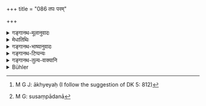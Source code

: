 +++
title = "086 तपः परम्"

+++

<details><summary>गङ्गानथ-मूलानुवादः</summary>

In the Kṛta Cycle, ‘Austerity’ is the highest; in the Tretā ‘knowledge’ is described as such; in the Dvāpara they call the ‘Sacrifice’ the highest, and ‘Charity’ alone in the Kali-Cycle—(86).
</details>

<details><summary>मेधातिथिः</summary>

अयम् अन्यो युगस्वभावभेदः कथ्यते । तपःप्रभृतीनां वेदे युगभेदेन विधानाभावात् सर्वदा सर्वाण्य् अनुष्ठेयानि । अयं त्व् अनुवादो यथा कथंचिद् व्याख्येयः[^१३९] । इतिहासेषु ह्य् एवं वर्ण्यते । **तपः **प्रधानं तच् च महाफलम् । दीर्घायुषो रोगवर्जितास् तपसि समर्था भवन्ति । अनेनाभिप्रायेणोच्यते । **ज्ञानम्** अध्यात्मविषयम् । शरीरक्लेशाद् अन्तर्नियमो नातिदुष्करः । यागे तु न महाक्लेश इति **द्वापरे यज्ञः** प्रधानम् । दाने तु न शरीरक्लेशः, नान्तःसंयमः, न चातीव विद्वतोपयुज्यत इति सुसंपादता[^१४०] ॥ १.८६ ॥


[^१४०]:
     M G: susaṃpādanā


[^१३९]:
     M G J: ākhyeyaḥ (I follow the suggestion of DK 5: 812)
</details>

<details><summary>गङ्गानथ-भाष्यानुवादः</summary>

Another difference in the character of the Cycles is now described.

As a matter of fact, Austerity and the other Virtues are not prescribed in the Veda with reference to any particular Cycle, all of them should be performed at all times; hence the description contained in the present verse has got to be explained somehow or other. In fact it is in the Itihāsas that the distinction herein set forth is met with. \[When ‘Austerity’ is relegated to the *Kṛta* Cycle\] what is meant is that it is the principal—and hence the most effective—Virtue cultivated; and the men being longlived and free from disease are most capable of performing Austerities.

‘*Knowledge*’—i.e. of spiritual matters. Though the men \[being not quite so healthy in the *Tretā* as in the *Kṛta* \], suffer in the body, yet this bodily suffering does not render the internal discipline (necessary for spiritual knowledge) very difficult.

In as much as there is not much trouble in the performance of
*Sacrifices*, sacrifice forms the chief virtue in *Dvāpara*.

In *Charity*, there is neither physical suffering, nor need for internal discipline or much learning; hence it is easily done.—(86)
</details>

<details><summary>गङ्गानथ-टिप्पन्यः</summary>

This verse is quoted in Hemādri—Pariśeṣa—Kāla, p. 657, where ‘*Tapas*’ is explained as ‘Kṛcchra, Cāndrāyaṇa etc.,’ and ‘*jñāna*’ as ‘*dhyāna*’ ‘meditation’;—in the Vīramitrodaya—Paribhāṣā, p. 48;—in the
*Smṛticandrikā*—Samskāra, p. 27, which explains ‘*par* *am*’ as ‘the
most important;’—and in the *Kṛtyasārsamuccaya*, p. 80.
</details>

<details><summary>गङ्गानथ-तुल्य-वाक्यानि</summary>

**(Verse 81-86)  
**

See Comparative notes for [Verse 1.81 (Dharma in the Kṛta-yuga)].
</details>

<details><summary>Bühler</summary>

086	In the Krita age the chief (virtue) is declared to be (the performance of) austerities, in the Treta (divine) knowledge, in the Dvapara (the performance of) sacrifices, in the Kali liberality alone.
</details>
